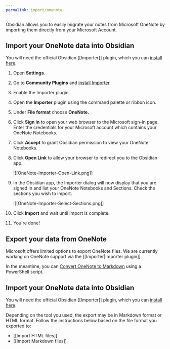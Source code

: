 ```yaml
---
permalink: import/onenote
---
```


Obsidian allows you to easily migrate your notes from Microsoft OneNote by importing them directly from your Microsoft Account.

## Import your OneNote data into Obsidian

You will need the official Obsidian [[Importer]] plugin, which you can [install here](obsidian://show-plugin?id=obsidian-importer).

1. Open **Settings**.
2. Go to **Community Plugins** and [install Importer](obsidian://show-plugin?id=obsidian-importer).
3. Enable the Importer plugin.
4. Open the **Importer** plugin using the command palette or ribbon icon.
5. Under **File format** choose **OneNote.**
6. Click **Sign in** to open your web browser to the Microsoft sign-in page. Enter the credentials for your Microsoft account which contains your OneNote Notebooks.
7. Click **Accept** to grant Obsidian permission to view your OneNote Notebooks.
8. Click **Open Link** to allow your browser to redirect you to the Obsidian app.

    ![[OneNote-Importer-Open-Link.png]]

9. In the Obsidian app, the Importer dialog will now display that you are signed in and list your OneNote Notebooks and Sections. Check the sections you wish to import.

    ![[OneNote-Importer-Select-Sections.png]]

10. Click **Import** and wait until import is complete.
11. You're done!

## Export your data from OneNote

Microsoft offers limited options to export OneNote files. We are currently working on OneNote support via the [[Importer|Importer plugin]].

In the meantime, you can [Convert OneNote to Markdown](https://github.com/theohbrothers/ConvertOneNote2MarkDown) using a PowerShell script.

## Import your OneNote data into Obsidian

You will need the official Obsidian [[Importer]] plugin, which you can [install here](obsidian://show-plugin?id=obsidian-importer).

Depending on the tool you used, the export may be in Markdown format or HTML format. Follow the instructions below based on the file format you exported to: 

- [[Import HTML files]]
- [[Import Markdown files]]

